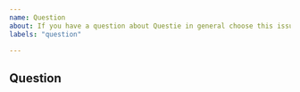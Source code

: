 ```yaml
---
name: Question
about: If you have a question about Questie in general choose this issue type.
labels: "question"

---
```


## Question
<!-- Let us know what's on your heart. -->
